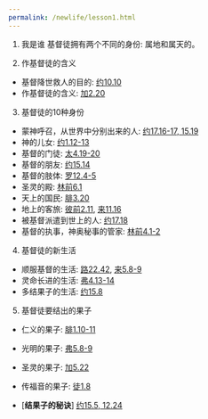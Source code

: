 ```yaml
---
permalink: /newlife/lesson1.html
---
```

1. 我是谁
基督徒拥有两个不同的身份: 属地和属天的。
  
  
2. 作基督徒的含义
+ 基督降世救人的目的: [约10.10](https://www.biblegateway.com/passage/?search=约10.10&version=CUVMPS)
+ 作基督徒的含义: [加2.20](https://www.biblegateway.com/passage/?search=加2.20&version=CUVMPS)
  
  
3. 基督徒的10种身份
+ 蒙神呼召，从世界中分别出来的人: [约17.16-17, 15.19](https://www.biblegateway.com/passage/?search=约17.16-17,15.19&version=CUVMPS)
+ 神的儿女: [约1.12-13](https://www.biblegateway.com/passage/?search=约1.12-13&version=CUVMPS)
+ 基督的门徒: [太4.19-20](https://www.biblegateway.com/passage/?search=太4.19-20&version=CUVMPS)
+ 基督的朋友: [约15.14](https://www.biblegateway.com/passage/?search=约15.14&version=CUVMPS)
+ 基督的肢体: [罗12.4-5](https://www.biblegateway.com/passage/?search=罗12.4-5&version=CUVMPS)
+ 圣灵的殿: [林前6.1](https://www.biblegateway.com/passage/?search=林前6.1&version=CUVMPS)
+ 天上的国民: [腓3.20](https://www.biblegateway.com/passage/?search=腓3.20&version=CUVMPS)
+ 地上的客旅: [彼前2.11](https://www.biblegateway.com/passage/?search=彼前2.11&version=CUVMPS), [来11.16](https://www.biblegateway.com/passage/?search=来11.16&version=CUVMPS)
+ 被基督派遣到世上的人: [约17.18](https://www.biblegateway.com/passage/?search=约17.18&version=CUVMPS)
+ 基督的执事，神奥秘事的管家: [林前4.1-2](https://www.biblegateway.com/passage/?search=林前4.1-2&version=CUVMPS)
  
  
4. 基督徒的新生活
+ 顺服基督的生活: [路22.42](https://www.biblegateway.com/passage/?search=路22.42&version=CUVMPS), [来5.8-9](https://www.biblegateway.com/passage/?search=来5.8-9&version=CUVMPS)
+ 灵命长进的生活: [弗4.13-14](https://www.biblegateway.com/passage/?search=弗4.13-14&version=CUVMPS)
+ 多结果子的生活: [约15.8](https://www.biblegateway.com/passage/?search=约15.8&version=CUVMPS)
  
  
5. 基督徒要结出的果子
+ 仁义的果子: [腓1.10-11](https://www.biblegateway.com/passage/?search=腓1.10-11&version=CUVMPS)
+ 光明的果子: [弗5.8-9](https://www.biblegateway.com/passage/?search=弗5.8-9&version=CUVMPS)
+ 圣灵的果子: [加5.22](https://www.biblegateway.com/passage/?search=加5.22&version=CUVMPS)
+ 传福音的果子: [徒1.8](https://www.biblegateway.com/passage/?search=徒1.8&version=CUVMPS)

+ [**结果子的秘诀**] [约15.5, 12.24](https://www.biblegateway.com/passage/?search=约15.5,12.24&version=CUVMPS)
